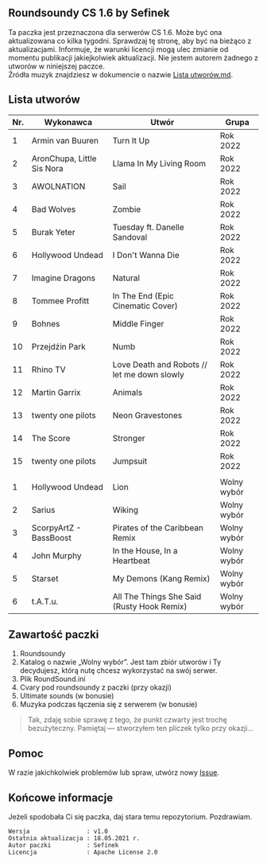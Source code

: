 ## Roundsoundy CS 1.6 by Sefinek
Ta paczka jest przeznaczona dla serwerów CS 1.6. Może być ona aktualizowana co kilka tygodni. Sprawdzaj tę stronę, aby być na bieżąco z aktualizacjami.
Informuje, że warunki licencji mogą ulec zmianie od momentu publikacji jakiejkolwiek aktualizacji. Nie jestem autorem żadnego z utworów w niniejszej paczce.  
Źródła muzyk znajdziesz w dokumencie o nazwie [Lista utworów.md](https://github.com/sefinek24/cs16-roundsounds/blob/master/Roundsound/%5B1%5D%20Rok%202022/Lista%20utwor%C3%B3w.md).  
  
## Lista utworów
| Nr. | Wykonawca                  | Utwór                                        | Grupa       |
|-----|----------------------------|----------------------------------------------|-------------|
| 1   | Armin van Buuren           | Turn It Up                                   | Rok 2022    |
| 2   | AronChupa, Little Sis Nora | Llama In My Living Room                      | Rok 2022    |
| 3   | AWOLNATION                 | Sail                                         | Rok 2022    |
| 4   | Bad Wolves                 | Zombie                                       | Rok 2022    |
| 5   | Burak Yeter                | Tuesday ft. Danelle Sandoval                 | Rok 2022    |
| 6   | Hollywood Undead           | I Don't Wanna Die                            | Rok 2022    |
| 7   | Imagine Dragons            | Natural                                      | Rok 2022    |
| 8   | Tommee Profitt             | In The End (Epic Cinematic Cover)            | Rok 2022    |
| 9   | Bohnes                     | Middle Finger                                | Rok 2022    |
| 10  | Przejdźin Park             | Numb                                         | Rok 2022    |
| 11  | Rhino TV                   | Love Death and Robots // let me down slowly  | Rok 2022    |
| 12  | Martin Garrix              | Animals                                      | Rok 2022    |
| 13  | twenty one pilots          | Neon Gravestones                             | Rok 2022    |
| 14  | The Score                  | Stronger                                     | Rok 2022    |
| 15  | twenty one pilots          | Jumpsuit                                     | Rok 2022    |
|     |                            |                                              |             |
| 1   | Hollywood Undead           | Lion                                         | Wolny wybór |
| 2   | Sarius                     | Wiking                                       | Wolny wybór |
| 3   | ScorpyArtZ - BassBoost     | Pirates of the Caribbean Remix               | Wolny wybór |
| 4   | John Murphy                | In the House, In a Heartbeat                 | Wolny wybór |
| 5   | Starset                    | My Demons (Kang Remix)                       | Wolny wybór |
| 6   | t.A.T.u.                   | All The Things She Said (Rusty Hook Remix)   | Wolny wybór |

## Zawartość paczki
1. Roundsoundy  
2. Katalog o nazwie „Wolny wybór”. Jest tam zbiór utworów i Ty decydujesz, którą nutę chcesz wykorzystać na swój serwer.
3. Plik RoundSound.ini  
4. Cvary pod roundsoundy z paczki (przy okazji)  
5. Ultimate sounds (w bonusie)  
6. Muzyka podczas łączenia się z serwerem (w bonusie)  
  
> Tak, zdaję sobie sprawę z tego, że punkt czwarty jest trochę bezużyteczny. Pamiętaj — stworzyłem ten pliczek tylko przy okazji...
  
## Pomoc
W razie jakichkolwiek problemów lub spraw, utwórz nowy [Issue](https://github.com/sefinek24/cs16-roundsounds/issues/new).

## Końcowe informacje
Jeżeli spodobała Ci się paczka, daj stara temu repozytorium. Pozdrawiam.

```
Wersja                : v1.0
Ostatnia aktualizacja : 18.05.2021 r.
Autor paczki          : Sefinek
Licencja              : Apache License 2.0
```